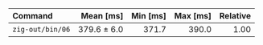 | Command | Mean [ms] | Min [ms] | Max [ms] | Relative |
|:---|---:|---:|---:|---:|
| `zig-out/bin/06` | 379.6 ± 6.0 | 371.7 | 390.0 | 1.00 |
